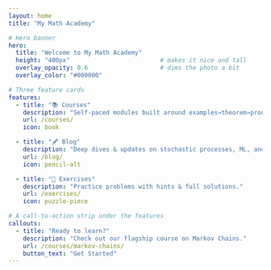 ```yaml
---
layout: home
title: "My Math Academy"

# Hero banner
hero:
  title: "Welcome to My Math Academy"
  height: "400px"                         # makes it nice and tall
  overlay_opacity: 0.6                    # dims the photo a bit
  overlay_color: "#000000"

# Three feature cards
features:
  - title: "📚 Courses"
    description: "Self-paced modules built around examples→theorem→proof."
    url: /courses/
    icon: book

  - title: "🖋 Blog"
    description: "Deep dives & updates on stochastic processes, ML, and more."
    url: /blog/
    icon: pencil-alt

  - title: "🧩 Exercises"
    description: "Practice problems with hints & full solutions."
    url: /exercises/
    icon: puzzle-piece

# A call-to-action strip under the features
callouts:
  - title: "Ready to learn?"
    description: "Check out our flagship course on Markov Chains."
    url: /courses/markov-chains/
    button_text: "Get Started"
---
```

